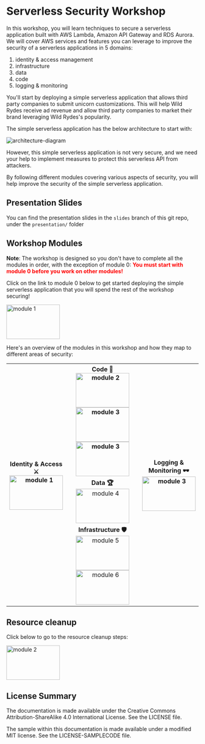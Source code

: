 # Serverless Security Workshop

In this workshop, you will learn techniques to secure a serverless application built with AWS Lambda, Amazon API Gateway and RDS Aurora. We will cover AWS services and features you can leverage to improve the security of a serverless applications in 5 domains: 

1. identity & access management
1. infrastructure
1. data
1. code
1. logging & monitoring

You'll start by deploying a simple serverless application that allows third party companies to submit unicorn customizations. This will help Wild Rydes receive ad revenue and allow  third party companies to market their brand leveraging Wild Rydes's popularity. 

The simple serverless application has the below architecture to start with:

![architecture-diagram](docs/00-initial-setup/images/00-base-architecture.png)

However, this simple serverless application is not very secure, and we need your help to implement measures to protect this serverless API from attackers. 

By following different modules covering various aspects of security, you will help improve the security of the simple serverless application. 

## Presentation Slides
You can find the presentation slides in the `slides` branch of this git repo, under the `presentation/` folder

## Workshop Modules

**Note**: The workshop is designed so you don't have to complete all the modules in order, with the exception of module 0: <span style="color:red;font-weight:bold"> You must start with module 0 before you work on other modules!</span>

Click on the link to module 0 below to get started deploying the simple serverless application that you will spend the rest of the workshop securing! 

<a href="docs/00-initial-setup/"><img src="docs/images/module0.png" alt="module 1" height="90" width="140" width="150" width="185"></a>

Here's an overview of the modules in this workshop and how they map to different areas of security:

<table style="text-align:center width:100%" align="center" >
  <tr>
    <th rowspan="3" width="20%"> 
    	Identity & Access ⚔ <br> 
    	<a href="docs/01-add-authentication/"><img src="docs/images/moduel1.png" alt="module 1" height="90" width="140" width="150" width="185"></a>
	 </th>
    <th width="60%">
    	<span style="font-weight:bold">Code 🏰</span> <br> 
    	<a href="docs/02-add-secrets-manager/"><img src="docs/images/module2.png" alt="module 2" height="90" width="140" width="150" width="185"></a>
    	<a href="docs/03-input-validation/"><img src="docs/images/module3.png" alt="module 3" height="90" width="140" width="150" width="185"></a>
    	<a href="docs/07-dependency-vulnerability/"><img src="docs/images/module7.png" alt="module 3" height="90" width="140" width="150" width="185" ></a>
    </th>
    <th width="20%" colspan="3" rowspan="3">Logging & Monitoring 🕶
    	<a href="docs/08-xray/"><img src="docs/images/module8.png" alt="module 3" height="90" width="140" width="150" width="185"></a>
</th>
  </tr>
  <tr >
    <td align="center" width="60%">
    	<span style="font-weight:bold">Data 🏆</span><br> 	    
    	<a href="docs/04-ssl-in-transit/"><img src="docs/images/module4.png" alt="module 4" height="90" width="140" width="150" width="185"></a>
    </td>
  </tr>
  <tr>
    <td align="center" width="60%"><span style="font-weight:bold">Infrastructure 🛡</span><br> 
 		<a href="docs/05-usage-plan/"><img src="docs/images/module5.png" alt="module 5" height="90" width="140" width="150" width="185"></a>
  		<a href="docs/06-waf/"><img src="docs/images/module6.png" alt="module 6" height="90" width="140" width="150" width="185"></a>
	</td>
    </tr>
</table>

## Resource cleanup

Click below to go to the resource cleanup steps: 


<a href="docs/10-resource-cleanup/"><img src="docs/images/cleanup.png" alt="module 2" height="90" width="140" width="150" width="185"></a>



## License Summary

The documentation is made available under the Creative Commons Attribution-ShareAlike 4.0 International License. See the LICENSE file.

The sample 
within this documentation is made available under a modified MIT license. See the LICENSE-SAMPLECODE file.

